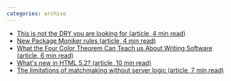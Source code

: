 ```yaml
---
categories: archive
---
```


- [This is not the DRY you are looking for (article, 4 min read)](https://hackernoon.com/this-is-not-the-dry-you-are-looking-for-a316ed3f445f)
- [New Package Moniker rules (article, 4 min read)](http://blog.npmjs.org/post/168978377570/new-package-moniker-rules)
- [What the Four Color Theorem Can Teach us About Writing Software (article, 6 min read)](http://alexkudlick.com/blog/what-the-four-color-theorem-can-teach-us-about-writing-software/)
- [What's new in HTML 5.2? (article, 10 min read)](https://bitsofco.de/whats-new-in-html-5-2/)[](https://bitsofco.de/whats-new-in-html-5-2/)
- [The limitations of matchmaking without server logic (article, 7 min read)](https://www.gamasutra.com/blogs/JoostVanDongen/20180109/312693/The_limitations_of_matchmaking_without_server_logic.php)

